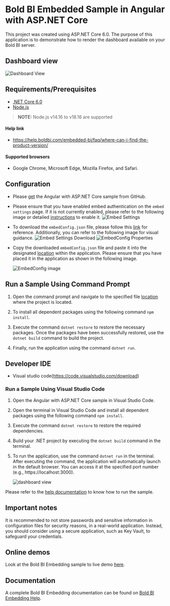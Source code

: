 # Bold BI Embedded Sample in Angular with ASP.NET Core

This project was created using ASP.NET Core 6.0. The purpose of this application is to demonstrate how to render the dashboard available on your Bold BI server.

## Dashboard view

![Dashboard View](https://github.com/boldbi/aspnet-core-sample/assets/91586758/4af68f49-ffc0-400a-a323-55a3f3600a1d)

 ## Requirements/Prerequisites
 
 * [.NET Core 6.0](https://dotnet.microsoft.com/en-us/download/dotnet-core)
 * [Node.js](https://nodejs.org/en/)

 > **NOTE:** Node.js v14.16 to v18.16 are supported

 #### Help link

 * https://help.boldbi.com/embedded-bi/faq/where-can-i-find-the-product-version/

 #### Supported browsers
  
  * Google Chrome, Microsoft Edge, Mozilla Firefox, and Safari.

 ## Configuration

  * Please [get](https://github.com/boldbi/angular-with-aspnet-core-sample/tree/master/Angular-with-ASP.NETCore) the Angular with ASP.NET Core sample from GitHub.

  * Please ensure that you have enabled embed authentication on the `embed settings` page. If it is not currently enabled, please refer to the following image or detailed [instructions](https://help.boldbi.com/site-administration/embed-settings/#get-embed-secret-code) to enable it.
  ![Embed Settings](https://github.com/boldbi/aspnet-core-sample/assets/91586758/b3a81978-9eb4-42b2-92bb-d1e2735ab007)

  * To download the `embedConfig.json` file, please follow this [link](https://help.boldbi.com/site-administration/embed-settings/#get-embed-configuration-file) for reference. Additionally, you can refer to the following image for visual guidance.
    ![Embed Settings Download](https://github.com/boldbi/aspnet-core-sample/assets/91586758/d27d4cfc-6a3e-4c34-975e-f5f22dea6172)
    ![EmbedConfig Properties](https://github.com/boldbi/aspnet-core-sample/assets/91586758/d6ce925a-0d4c-45d2-817e-24d6d59e0d63)

  * Copy the downloaded `embedConfig.json` file and paste it into the designated [location](https://github.com/boldbi/angular-with-aspnet-core-sample/tree/master/Angular-with-ASP.NETCore) within the application. Please ensure that you have placed it in the application as shown in the following image.
    
    ![EmbedConfig image](https://github.com/boldbi/aspnet-core-sample/assets/91586758/95e8e272-53e8-449a-8a46-592cf8646d7c)

## Run a Sample Using Command Prompt

  1. Open the command prompt and navigate to the specified file [location](https://github.com/boldbi/angular-with-aspnet-core-sample/tree/master/Angular-with-ASP.NETCore) where the project is located.

  2. To install all dependent packages using the following command `npm install`.

  3. Execute the command `dotnet restore` to restore the necessary packages. Once the packages have been successfully restored, use the `dotnet build` command to build the project.
  
  4. Finally, run the application using the command `dotnet run`.

 ## Developer IDE

  * Visual studio code(https://code.visualstudio.com/download)

  ### Run a Sample Using Visual Studio Code

  1. Open the Angular with ASP.NET Core sample in Visual Studio Code.

  2. Open the terminal in Visual Studio Code and install all dependent packages using the following command `npm install`.

  3. Execute the command `dotnet restore` to restore the required dependencies.
 
  4. Build your .NET project by executing the `dotnet build` command in the terminal.
  
  5. To run the application, use the command `dotnet run` in the terminal. After executing the command, the application will automatically launch in the default browser. You can access it at the specified port number (e.g., https://localhost:3000).

     ![dashboard view](https://github.com/boldbi/aspnet-core-sample/assets/91586758/7a9786ba-6dc1-4661-b8bb-3bad3d6dcc9a)


Please refer to the [help documentation](https://help.boldbi.com/embedding-options/embedding-sdk/samples/angular-with-javascript/#how-to-run-the-sample) to know how to run the sample.

## Important notes

It is recommended to not store passwords and sensitive information in configuration files for security reasons, in a real-world application. Instead, you should consider using a secure application, such as Key Vault, to safeguard your credentials.

## Online demos

Look at the Bold BI Embedding sample to live demo [here](https://samples.boldbi.com/embed).


## Documentation

A complete Bold BI Embedding documentation can be found on [Bold BI Embedding Help](https://help.boldbi.com/embedded-bi/javascript-based/).
